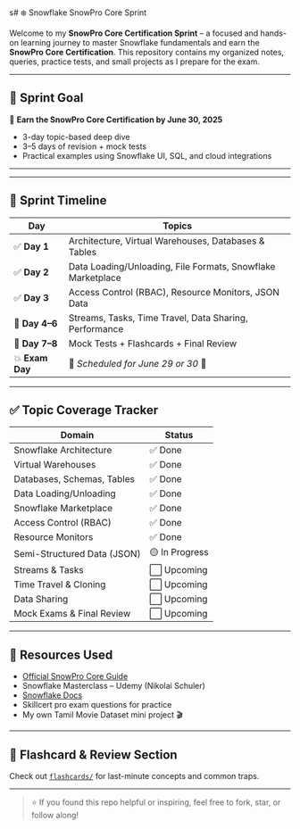 s# ❄️ Snowflake SnowPro Core Sprint

Welcome to my **SnowPro Core Certification Sprint** – a focused and hands-on learning journey to master Snowflake fundamentals and earn the **SnowPro Core Certification**. This repository contains my organized notes, queries, practice tests, and small projects as I prepare for the exam.

---

## 🧭 Sprint Goal

🎯 **Earn the SnowPro Core Certification by June 30, 2025**

- 3-day topic-based deep dive
- 3–5 days of revision + mock tests
- Practical examples using Snowflake UI, SQL, and cloud integrations

---

---

## 📅 Sprint Timeline

| Day | Topics |
|-----|--------|
| ✅ **Day 1** | Architecture, Virtual Warehouses, Databases & Tables |
| ✅ **Day 2** | Data Loading/Unloading, File Formats, Snowflake Marketplace |
| ✅ **Day 3** | Access Control (RBAC), Resource Monitors, JSON Data |
| 🔄 **Day 4–6** | Streams, Tasks, Time Travel, Data Sharing, Performance |
| 🧪 **Day 7–8** | Mock Tests + Flashcards + Final Review |
| 💥 **Exam Day** | 🎉 *Scheduled for June 29 or 30* 🎉 |

---

## ✅ Topic Coverage Tracker

| Domain | Status |
|--------|--------|
| Snowflake Architecture | ✅ Done |
| Virtual Warehouses | ✅ Done |
| Databases, Schemas, Tables | ✅ Done |
| Data Loading/Unloading | ✅ Done |
| Snowflake Marketplace | ✅ Done |
| Access Control (RBAC) | ✅ Done |
| Resource Monitors | ✅ Done |
| Semi-Structured Data (JSON) | 🟡 In Progress |
| Streams & Tasks | ⬜ Upcoming |
| Time Travel & Cloning | ⬜ Upcoming |
| Data Sharing | ⬜ Upcoming |
| Mock Exams & Final Review | ⬜ Upcoming |

---

## 📘 Resources Used

- [Official SnowPro Core Guide](https://www.snowflake.com/wp-content/themes/snowflake/assets/pdf/SnowPro-Core-Certification-Exam-Guide.pdf)
- Snowflake Masterclass – Udemy (Nikolai Schuler)
- [Snowflake Docs](https://docs.snowflake.com/)
- Skillcert pro exam questions for practice
- My own Tamil Movie Dataset mini project 🎬

---

## 🧠 Flashcard & Review Section
Check out [`flashcards/`](./flashcards/) for last-minute concepts and common traps.

---

> ⭐ If you found this repo helpful or inspiring, feel free to fork, star, or follow along!

